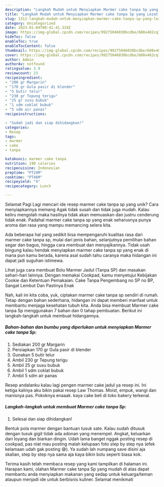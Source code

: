 ```yaml
---
description: "Langkah Mudah untuk Menyiapkan Marmer cake tanpa Sp yang Lezat, Enak"
title: "Langkah Mudah untuk Menyiapkan Marmer cake tanpa Sp yang Lezat, Enak"
slug: 1312-langkah-mudah-untuk-menyiapkan-marmer-cake-tanpa-sp-yang-lezat-enak
category: Uncategorized
date: 2023-01-04T00:41:41.319Z
image: https://img-global.cpcdn.com/recipes/99275046030bcdbe/680x482cq70/marmer-cake-tanpa-sp-foto-resep-utama.jpg
hideToc: false
enableToc: true
enableTocContent: false
thumbnail: https://img-global.cpcdn.com/recipes/99275046030bcdbe/680x482cq70/marmer-cake-tanpa-sp-foto-resep-utama.jpg
cover: https://img-global.cpcdn.com/recipes/99275046030bcdbe/680x482cq70/marmer-cake-tanpa-sp-foto-resep-utama.jpg
author: Admin
authorAv: notfound
ratingvalue: 3.9
reviewcount: 23
recipeingredient:
- "200 gr Margarin"
- "170 gr Gula pasir di blender"
- "5 butir telur"
- "230 gr Tepung terigu"
- "25 gr susu bubuk"
- "1 sdm coklat bubuk"
- "5 sdm air panas"
recipeinstructions:

- "Sudah jadi dan siap dihidangkan!"
categories:
- Resep
tags:
- marmer
- cake
- tanpa

katakunci: marmer cake tanpa 
nutrition: 190 calories
recipecuisine: Indonesian
preptime: "PT24M"
cooktime: "PT46M"
recipeyield: "4"
recipecategory: Lunch

---
```



Selamat Pagi Lagi mencari ide resep marmer cake tanpa sp yang unik? Cara menyiapkannya memang Agak tidak susah dan tidak juga mudah. Kalau keliru mengolah maka hasilnya tidak akan memuaskan dan justru cenderung tidak enak. Padahal marmer cake tanpa sp yang enak seharusnya punya aroma dan rasa yang mampu memancing selera kita.


Ada beberapa hal yang sedikit bisa mempengaruhi kualitas rasa dari marmer cake tanpa sp, mulai dari jenis bahan, selanjutnya pemilihan bahan segar dan bagus, hingga cara membuat dan menyajikannya. Tidak usah bingung kalau hendak menyiapkan marmer cake tanpa sp yang enak di mana pun kamu berada, karena asal sudah tahu caranya maka hidangan ini dapat jadi suguhan istimewa.

Lihat juga cara membuat Bolu Marmer Jadul (Tanpa SP) dan masakan sehari-hari lainnya. Dengan memakai Cookpad, kamu menyetujui Kebijakan Cookie dan Ketentuan Pemakaian. Cake Tanpa Pengembang no SP no BP, Sangat Lembut Dan Pastinya Enak


Nah, kali ini kita coba, yuk, ciptakan marmer cake tanpa sp sendiri di rumah. Tetap dengan bahan sederhana, hidangan ini dapat memberi manfaat untuk membantu menjaga kesehatan tubuh kita. Anda bisa membuat Marmer cake tanpa Sp menggunakan 7 bahan dan 0 tahap pembuatan. Berikut ini langkah-langkah untuk membuat hidangannya.

<!--inarticleads1-->

##### Bahan-bahan dan bumbu yang diperlukan untuk menyiapkan Marmer cake tanpa Sp:

1. Sediakan 200 gr Margarin
1. Persiapkan 170 gr Gula pasir di blender
1. Gunakan 5 butir telur
1. Ambil 230 gr Tepung terigu
1. Ambil 25 gr susu bubuk
1. Ambil 1 sdm coklat bubuk
1. Ambil 5 sdm air panas


Resep andalanku kalau lagi pengen marmer cake jadul ya resep ini. Ini ketiga kalinya aku bikin pakai resep Law Thomas. Moist, empuk, wangi dan manisnya pas. Pokoknya enaaak. kaya cake beli di toko bakery terkenal. 

<!--inarticleads2-->

##### Langkah-langkah untuk membuat Marmer cake tanpa Sp:


1. Selesai dan siap dihidangkan!

Bentuk pola marmer dengan bantuan tusuk sate. Kalau sudah ditusuk dengan tusuk gigit tidak ada adonan yang menempel. Angkat, keluarkan dari loyang dan biarkan dingin. Udah lama banget nggak posting resep di cookpad, pas niat mau posting malah kelupaan foto step by step nya (efek kelamaan udah gak posting 😅). Ya sudah lah numpang save disini aja skalian, step by step nya sama aja kaya bikin bolu seperti biasa kok. 

Terima kasih telah membaca resep yang kami tampilkan di halaman ini. Harapan kami, olahan Marmer cake tanpa Sp yang mudah di atas dapat membantu anda menyiapkan makanan yang sedap untuk keluarga/teman ataupun menjadi ide untuk berbisnis kuliner. Selamat menikmati
